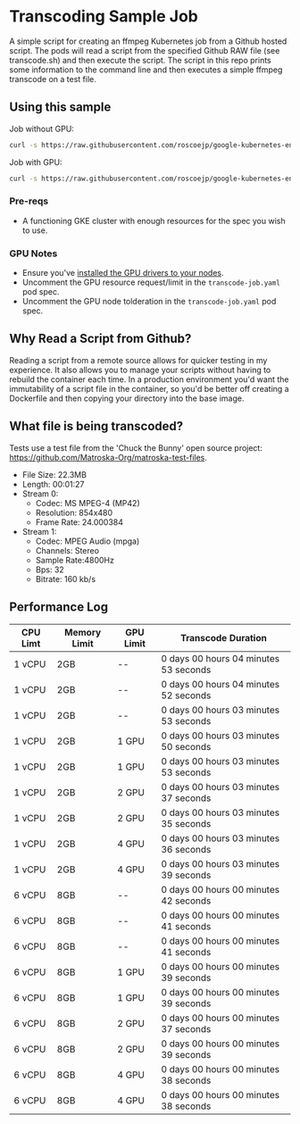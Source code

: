 # Transcoding Sample Job

A simple script for creating an ffmpeg Kubernetes job from a Github hosted script. The pods will read a script from the specified Github RAW file (see transcode.sh) and then execute the script. The script in this repo prints some information to the command line and then executes a simple ffmpeg transcode on a test file.

## Using this sample

Job without GPU:
```bash
curl -s https://raw.githubusercontent.com/roscoejp/google-kubernetes-engine/master/ffmpeg/transcode-job.yaml | kubectl create -f -
```

Job with GPU:
```bash
curl -s https://raw.githubusercontent.com/roscoejp/google-kubernetes-engine/master/ffmpeg/transcode-job-gpu.yaml | kubectl create -f -
```

### Pre-reqs

- A functioning GKE cluster with enough resources for the spec you wish to use.

### GPU Notes

- Ensure you've [installed the GPU drivers to your nodes](https://cloud.google.com/kubernetes-engine/docs/how-to/gpus#installing_drivers).
- Uncomment the GPU resource request/limit in the `transcode-job.yaml` pod spec.
- Uncomment the GPU node tolderation in the `transcode-job.yaml` pod spec.

## Why Read a Script from Github?

Reading a script from a remote source allows for quicker testing in my experience. It also allows you to manage your scripts without having to rebuild the container each time. In a production environment you'd want the immutability of a script file in the container, so you'd be better off creating a Dockerfile and then copying your directory into the base image.

## What file is being transcoded?

Tests use a test file from the 'Chuck the Bunny' open source project: https://github.com/Matroska-Org/matroska-test-files.
- File Size:  22.3MB
- Length:     00:01:27
- Stream 0:
  - Codec:      MS MPEG-4 (MP42)
  - Resolution: 854x480
  - Frame Rate: 24.000384
- Stream 1:
  - Codec:      MPEG Audio (mpga)
  - Channels:   Stereo
  - Sample Rate:4800Hz
  - Bps:        32
  - Bitrate:    160 kb/s
    
## Performance Log
| CPU Limt | Memory Limit | GPU Limit | Transcode Duration |
| --- | --- | --- | --- |
| 1 vCPU | 2GB | -- | 0 days 00 hours 04 minutes 53 seconds |
| 1 vCPU | 2GB | -- | 0 days 00 hours 04 minutes 52 seconds |
| 1 vCPU | 2GB | -- | 0 days 00 hours 03 minutes 53 seconds |
| 1 vCPU | 2GB | 1 GPU | 0 days 00 hours 03 minutes 50 seconds |
| 1 vCPU | 2GB | 1 GPU | 0 days 00 hours 03 minutes 53 seconds |
| 1 vCPU | 2GB | 2 GPU | 0 days 00 hours 03 minutes 37 seconds |
| 1 vCPU | 2GB | 2 GPU | 0 days 00 hours 03 minutes 35 seconds |
| 1 vCPU | 2GB | 4 GPU | 0 days 00 hours 03 minutes 36 seconds |
| 1 vCPU | 2GB | 4 GPU | 0 days 00 hours 03 minutes 39 seconds |
| 6 vCPU | 8GB | -- | 0 days 00 hours 00 minutes 42 seconds |
| 6 vCPU | 8GB | -- | 0 days 00 hours 00 minutes 41 seconds |
| 6 vCPU | 8GB | -- | 0 days 00 hours 00 minutes 41 seconds |
| 6 vCPU | 8GB | 1 GPU | 0 days 00 hours 00 minutes 39 seconds |
| 6 vCPU | 8GB | 1 GPU | 0 days 00 hours 00 minutes 39 seconds |
| 6 vCPU | 8GB | 2 GPU | 0 days 00 hours 00 minutes 37 seconds |
| 6 vCPU | 8GB | 2 GPU | 0 days 00 hours 00 minutes 39 seconds |
| 6 vCPU | 8GB | 4 GPU | 0 days 00 hours 00 minutes 38 seconds |
| 6 vCPU | 8GB | 4 GPU | 0 days 00 hours 00 minutes 38 seconds |

